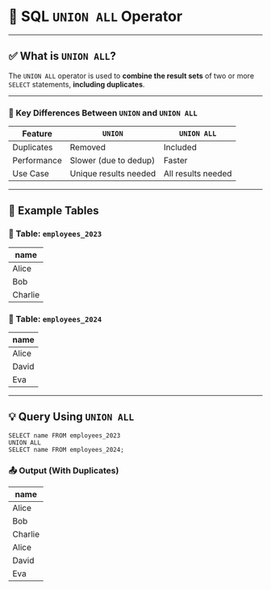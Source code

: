 # 🔀 SQL `UNION ALL` Operator

---
## ✅ What is `UNION ALL`?

The `UNION ALL` operator is used to **combine the result sets** of two or more `SELECT` statements, **including duplicates**.

---

### 🧠 Key Differences Between `UNION` and `UNION ALL`

| Feature         | `UNION`              | `UNION ALL`          |
|----------------|----------------------|----------------------|
| Duplicates     | Removed              | Included             |
| Performance    | Slower (due to dedup)| Faster               |
| Use Case       | Unique results needed| All results needed   |

---

## 🧪 Example Tables

### 🧾 Table: `employees_2023`

| name    |
|---------|
| Alice   |
| Bob     |
| Charlie |

### 🧾 Table: `employees_2024`

| name    |
|---------|
| Alice   |
| David   |
| Eva     |

---

## 💡 Query Using `UNION ALL`

```roomsql
SELECT name FROM employees_2023
UNION ALL
SELECT name FROM employees_2024;
```
### 📤 Output (With Duplicates)
| name    |
| ------- |
| Alice   |
| Bob     |
| Charlie |
| Alice   |
| David   |
| Eva     |
